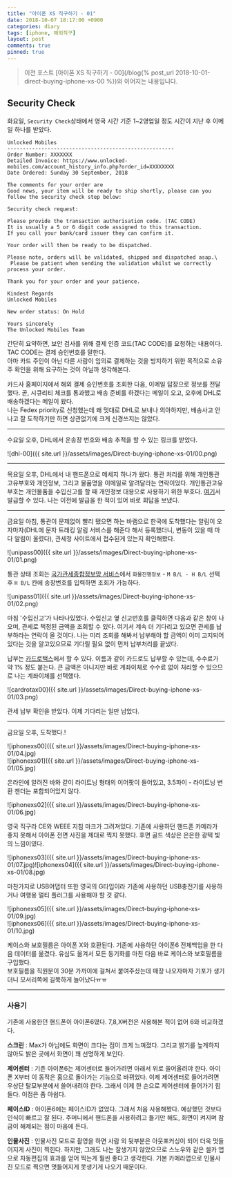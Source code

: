 ```yaml
---
title: "아이폰 XS 직구하기 - 01"
date: 2018-10-07 18:17:00 +0900
categories: diary
tags: [iphone, 해외직구]
layout: post
comments: true
pinned: true
---
```


> 이전 포스트 [아이폰 XS 직구하기 - 00](/blog{% post_url 2018-10-01-direct-buying-iphone-xs-00 %})와 이어지는 내용입니다.

## Security Check
화요일, `Security Check`상태에서 영국 시간 기준 1~2영업일 정도 시간이 지난 후 이메일 하나를 받았다.
```text
Unlocked Mobiles
------------------------------------------------------
Order Number: XXXXXXX
Detailed Invoice: https://www.unlocked-mobiles.com/account_history_info.php?order_id=XXXXXXXX
Date Ordered: Sunday 30 September, 2018

The comments for your order are
Good news, your item will be ready to ship shortly, please can you follow the security check step below: 

Security check request: 

Please provide the transaction authorisation code. (TAC CODE) 
It is usually a 5 or 6 digit code assigned to this transaction. 
If you call your bank/card issuer they can confirm it. 

Your order will then be ready to be dispatched.

Please note, orders will be validated, shipped and dispatched asap.\
 Please be patient when sending the validation whilst we correctly process your order.

Thank you for your order and your patience.

Kindest Regards 
Unlocked Mobiles

New order status: On Hold

Yours sincerely
The Unlocked Mobiles Team
```

간단히 요약하면, 보안 검사를 위해 결제 인증 코드(TAC CODE)를 요청하는 내용이다. TAC CODE는 결제 승인번호를 말한다.  
아마 카드 주인이 아닌 다른 사람이 임의로 결제하는 것을 방지하기 위한 목적으로 소유주 확인을 위해 요구하는 것이 아닐까 생각해본다.

카드사 홈페이지에서 해외 결제 승인번호를 조회한 다음, 이메일 답장으로 정보를 전달했다.
곧, 시큐리티 체크를 통과했고 배송 준비를 하겠다는 메일이 오고, 오후에 DHL로 배송하겠다는 메일이 왔다.  
나는 Fedex priority로 신청했는데 왜 멋대로 DHL로 보내나 의아하지만, 배송사고 안나고 잘 도착하기만 하면 상관없기에 크게 신경쓰지는 않았다.

----

수요일 오후, DHL에서 운송장 번호와 배송 추적을 할 수 있는 링크를 받았다.

![dhl-00]({{ site.url }}/assets/images/Direct-buying-iphone-xs-01/00.png)  

----

목요일 오후, DHL에서 내 핸드폰으로 메세지 하나가 왔다. 통관 처리를 위해 개인통관고유부호와 개인정보, 그리고 물품명을 이메일로 알려달라는 연락이었다.
개인통관고유부호는 개인물품을 수입신고를 할 때 개인정보 대용으로 사용하기 위한 부호다. [여기](https://unipass.customs.go.kr/csp/persIndex.do)서 발급할 수 있다. 나는 이전에 발급을 한 적이 있어 바로 회답을 보냈다.  

----

금요일 아침, 통관이 문제없이 빨리 됐으면 하는 바램으로 한국에 도착했다는 알림이 오자마자(DHL에 문자 트래킹 알림 서비스를 해준다 해서 등록했더니, 변동이 있을 때 마다 알림이 울렸다), 관세청 사이트에서 접수된게 있는지 확인해봤다.

![unipass00]({{ site.url }}/assets/images/Direct-buying-iphone-xs-01/01.png)  

통관 상태 조회는 [국가관세종합정보망 서비스](https://unipass.customs.go.kr/csp/index.do?method=viewImpCargoProgInfoEach)에서 `화물진행정보` - `M B/L - H B/L` 선택 후 `H B/L` 칸에 송장번호를 입력하면 조회가 가능하다. 

![unipass01]({{ site.url }}/assets/images/Direct-buying-iphone-xs-01/02.png)  

마침 '수입신고'가 나타나있었다. 수입신고 옆 신고번호를 클릭하면 다음과 같은 창이 나오며, 관세로 책정된 금액을 조회할 수 있다.
여기서 계속 더 기다리고 있으면 관세를 납부하라는 연락이 올 것이다. 나는 미리 조회를 해봐서 납부해야 할 금액이 이미 고지되어 있다는 것을 알고있으므로 기다릴 필요 없이 먼저 납부처리를 끝냈다.

납부는 [카드로택스](https://www.cardrotax.kr/index.giro)에서 할 수 있다. 이름과 같이 카드로도 납부할 수 있는데, 수수료가 약 1% 정도 붙는다. 큰 금액은 아니지만 바로 계좌이체로 수수료 없이 처리할 수 있으므로 나는 계좌이체를 선택했다.

![cardrotax00]({{ site.url }}/assets/images/Direct-buying-iphone-xs-01/03.png)  

관세 납부 확인을 받았다. 이제 기다리는 일만 남았다. 

----

금요일 오후, 도착했다.!

![iphonexs00]({{ site.url }}/assets/images/Direct-buying-iphone-xs-01/04.jpg)  
![iphonexs01]({{ site.url }}/assets/images/Direct-buying-iphone-xs-01/05.jpg)

온라인에 알려진 바와 같이 라이트닝 형태의 이어팟이 들어있고, 3.5파이 - 라이트닝 변환 젠더는 포함되어있지 않다.

![iphonexs02]({{ site.url }}/assets/images/Direct-buying-iphone-xs-01/06.jpg)  

영국 직구라 CE와 WEEE 지침 마크가 그려져있다. 기존에 사용하던 핸드폰 카메라가 좋지 못해서 아이폰 전면 사진을 제대로 찍지 못했다. 후면 골드 색상은 은은한 광택 빛의 느낌이였다.

![iphonexs03]({{ site.url }}/assets/images/Direct-buying-iphone-xs-01/07.jpg)![iphonexs04]({{ site.url }}/assets/images/Direct-buying-iphone-xs-01/08.jpg)

마찬가지로 USB어댑터 또한 영국의 G타입이라 기존에 사용하던 USB충전기를 사용하거나 여행용 멀티 플러그를 사용해야 할 것 같다.

![iphonexs05]({{ site.url }}/assets/images/Direct-buying-iphone-xs-01/09.jpg)  
![iphonexs06]({{ site.url }}/assets/images/Direct-buying-iphone-xs-01/10.jpg)  

케이스와 보호필름은 아이폰 X와 호환된다. 기존에 사용하던 아이폰6 전체백업을 한 다음 데이터를 옮겼다. 유심도 옮겨서 모든 동기화를 마친 다음 바로 케이스와 보호필름을 구입했다.  
보호필름을 직원분이 30분 가까이에 걸쳐서 붙여주셨는데 매장 나오자마자 기포가 생기더니 모서리쪽에 길쭉하게 늘어났다ㅠㅠ

----

### 사용기

기존에 사용한던 핸드폰이 아이폰6였다. 7,8,X버전은 사용해본 적이 없어 6와 비교하겠다.

**스크린** : Max가 아님에도 화면이 크다는 점이 크게 느껴졌다. 그리고 밝기를 높게하지 않아도 밝은 곳에서 화면이 꽤 선명하게 보인다.

**제어센터** : 기존 아이폰6는 제어센터로 들어가려면 아래서 위로 쓸어올려야 한다. 아이폰 X부터 이 동작은 홈으로 돌아가는 기능으로 바뀌었다. 이제 제어센터로 들어가려면 우상단 탈모부분에서 쓸어내려야 한다. 그래서 이제 한 손으로 제어센터에 들어가기 힘들다. 이점은 좀 아쉽다.

**페이스ID** : 아이폰6에는 페이스ID가 없었다. 그래서 처음 사용해봤다. 예상했던 것보다 인식이 빠르고 잘 된다. 주머니에서 핸드폰을 사용하려고 들기만 해도, 화면이 켜지며 잠금이 해제되는 점이 마음에 든다.

**인물사진** : 인물사진 모드로 촬영을 하면 사람 외 뒷부분은 아웃포커싱이 되어 더욱 멋들어지게 사진이 찍힌다. 하지만, 그래도 나는 잘생기지 않았으므로 스노우와 같은 셀카 앱으로 자동편집의 효과를 얻어 찍는게 훨씬 좋다고 생각한다. 기본 카메라앱으로 인물사진 모드로 찍으면 멋들어지게 못생기게 나오기 때문이다.
